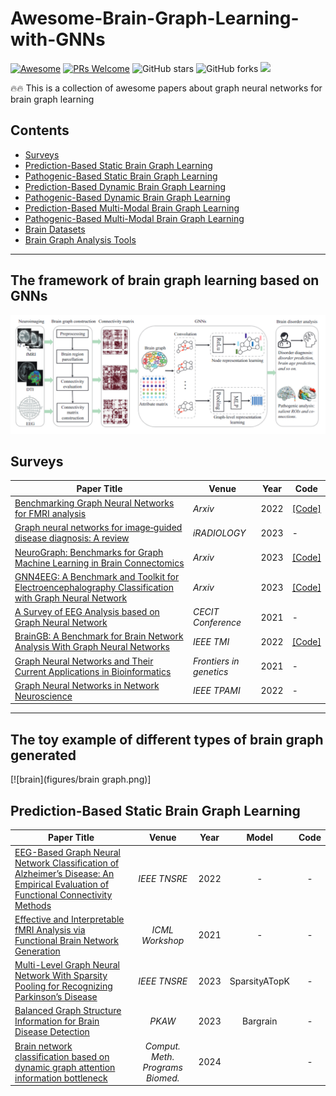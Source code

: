 # Awesome-Brain-Graph-Learning-with-GNNs

[![Awesome](https://cdn.rawgit.com/sindresorhus/awesome/d7305f38d29fed78fa85652e3a63e154dd8e8829/media/badge.svg)](https://github.com/XuexiongLuoMQ/Awesome-Brain-Graph-Learning-with-GNNs) 
[![PRs Welcome](https://img.shields.io/badge/PRs-welcome-brightgreen.svg?style=flat-square)](https://github.com/XuexiongLuoMQ/Awesome-Brain-Graph-Learning-with-GNNs) 
![GitHub stars](https://img.shields.io/github/stars/XuexiongLuoMQ/Awesome-Brain-Graph-Learning-with-GNNs?color=yellow&label=Stars)
![GitHub forks](https://img.shields.io/github/forks/XuexiongLuoMQ/Awesome-Brain-Graph-Learning-with-GNNs?color=blue&label=Forks) 
![](https://visitor-badge.glitch.me/badge?page_id=littleTreeme)

:fire::fire: This is a collection of awesome papers about graph neural networks for brain graph learning

## Contents
- [Surveys](#surveys)
- [Prediction-Based Static Brain Graph Learning](#Prediction-Based-Static-Brain-Graph-Learning)
- [Pathogenic-Based Static Brain Graph Learning](#Pathogenic-Based-Static-Brain-Graph-Learning)
- [Prediction-Based Dynamic Brain Graph Learning](#Prediction-Based-Dynamic-Brain-Graph-Learning)
- [Pathogenic-Based Dynamic Brain Graph Learning](#Pathogenic-Based-Dynamic-Brain-Graph-Learning)
- [Prediction-Based Multi-Modal Brain Graph Learning](#Prediction-Based-Multi-Modal-Brain-Graph-Learning)
- [Pathogenic-Based Multi-Modal Brain Graph Learning](#Pathogenic-Based-Multi-Modal-Brain-Graph-Learning)
- [Brain Datasets](#Brain-Datasets)
- [Brain Graph Analysis Tools](#Brain-Graph-Analysis-Tools)


----------
## The framework of brain graph learning based on GNNs
![framework](figures/framework.png)

## Surveys

| **Paper Title** | **Venue** | **Year** | **Code** |
| --------------- | ---- | -- | -- |
| [Benchmarking Graph Neural Networks for FMRI analysis](https://arxiv.org/pdf/2211.08927.pdf) | _Arxiv_ | 2022 |[[Code]](https://github.com/elgazzarr/fMRI-GNNs) |
| [Graph neural networks for image‐guided disease diagnosis: A review](https://onlinelibrary.wiley.com/doi/pdfdirect/10.1002/ird3.20) | _iRADIOLOGY_ | 2023 |-|
| [NeuroGraph: Benchmarks for Graph Machine Learning in Brain Connectomics](https://arxiv.org/pdf/2306.06202.pdf) | _Arxiv_ | 2023 | [[Code]](https://anwar-said.github.io/anwarsaid/neurograph.html) |
| [GNN4EEG: A Benchmark and Toolkit for Electroencephalography Classification with Graph Neural Network](https://arxiv.org/pdf/2309.15515.pdf) | _Arxiv_ | 2023 | [[Code]](https://github.com/Miracle-2001/GNN4EEG)|
| [A Survey of EEG Analysis based on Graph Neural Network](https://ieeexplore.ieee.org/stamp/stamp.jsp?arnumber=9742089) |_CECIT Conference_ | 2021 |-|
| [BrainGB: A Benchmark for Brain Network Analysis With Graph Neural Networks](https://ieeexplore.ieee.org/stamp/stamp.jsp?arnumber=9933896) |_IEEE TMI_ | 2022 |[[Code]](https://github.com/HennyJie/BrainGB)|
| [Graph Neural Networks and Their Current Applications in Bioinformatics](https://www.ncbi.nlm.nih.gov/pmc/articles/PMC8360394/) |_Frontiers in genetics_ | 2021 |-|
| [Graph Neural Networks in Network Neuroscience](https://ieeexplore.ieee.org/stamp/stamp.jsp?arnumber=9903566) |_IEEE TPAMI_ | 2022 |-|

----------
## The toy example of different types of brain graph generated
[![brain](figures/brain graph.png)]

## Prediction-Based Static Brain Graph Learning

| **Paper Title** | **Venue** | **Year** | **Model** | **Code** |
| ------ | :----: | :--: | :----: | :----: |
| [EEG-Based Graph Neural Network Classification of Alzheimer’s Disease: An Empirical Evaluation of Functional Connectivity Methods](https://ieeexplore.ieee.org/stamp/stamp.jsp?arnumber=9878348) | _IEEE TNSRE_ | 2022 | - | - |
| [Effective and Interpretable fMRI Analysis via Functional Brain Network Generation ](https://arxiv.org/pdf/2107.11247.pdf) | _ICML Workshop_ | 2021 | - | - |
| [ Multi-Level Graph Neural Network With Sparsity Pooling for Recognizing Parkinson’s Disease ](https://ieeexplore.ieee.org/stamp/stamp.jsp?arnumber=10310009) | _IEEE TNSRE_ | 2023 | SparsityATopK | - |
| [Balanced Graph Structure Information for Brain Disease Detection ](https://arxiv.org/pdf/2401.00876.pdf) | _PKAW_ | 2023 | Bargrain |- |
| [Brain network classification based on dynamic graph attention information bottleneck]( https://www.sciencedirect.com/science/article/pii/S0169260723005795) | _Comput. Meth. Programs Biomed._ | 2024 |  | - |


 
